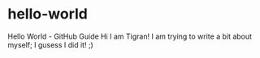 # hello-world
Hello World - GitHub Guide
Hi I am Tigran! I am trying to write a bit about myself; I gusess I did it! ;)
